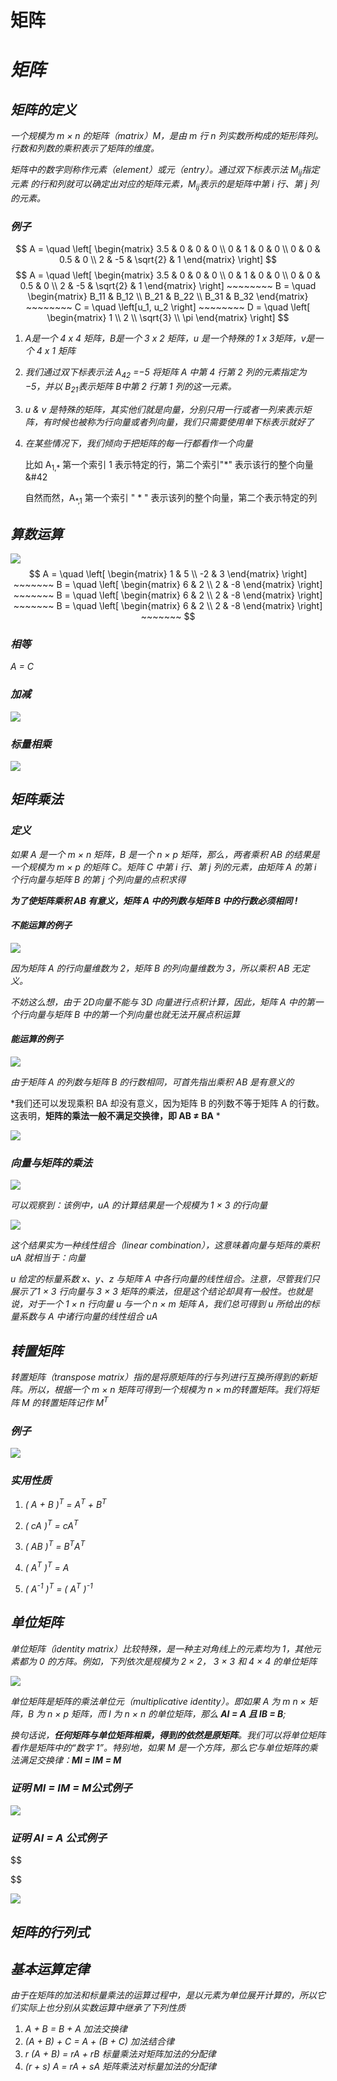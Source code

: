 # 矩阵


# ***矩阵***

## ***矩阵的定义***

*一个规模为 m × n  的矩阵（matrix）M，是由 m 行 n 列实数所构成的矩形阵列。行数和列数的乘积表示了矩阵的维度。*

*矩阵中的数字则称作元素（element）或元（entry）。通过双下标表示法 M<sub>ij</sub>指定元素
的行和列就可以确定出对应的矩阵元素，M<sub>ij</sub>表示的是矩阵中第 i 行、第 j 列的元素。*

### ***例子***

$$ A = \quad \left[ \begin{matrix} 3.5 & 0 & 0 & 0 \\ 0 & 1 & 0 & 0 \\ 0 & 0 & 0.5 & 0 \\ 2 & -5 & \sqrt{2} & 1   \end{matrix} \right] $$
$$
A = \quad \left[ \begin{matrix} 3.5 & 0 & 0 & 0 \\ 0 & 1 & 0 & 0 \\ 0 & 0 & 0.5 & 0 \\ 2 & -5 & \sqrt{2} & 1   \end{matrix} \right] ~~~~~~~~ 
B = \quad \begin{matrix} B_11 & B_12 \\ B_21 & B_22 \\ B_31 & B_32  \end{matrix} ~~~~~~~~
C = \quad \left[u_1, u_2 \right] ~~~~~~~~
D = \quad \left[ \begin{matrix} 1 \\ 2 \\ \sqrt{3} \\ \pi \end{matrix} \right]
$$

1. *A是一个 4 x 4 矩阵，B是一个 3 x 2 矩阵，u 是一个特殊的 1 x 3矩阵，v是一个 4 x 1 矩阵*

2. *我们通过双下标表示法  A<sub>42</sub> =−5 将矩阵 A 中第 4 行第 2 列的元素指定为−5，并以  B<sub>21</sub>表示矩阵 B中第 2 行第 1 列的这一元素。*

3. *u & v 是特殊的矩阵，其实他们就是向量，分别只用一行或者一列来表示矩阵，有时候也被称为行向量或者列向量，我们只需要使用单下标表示就好了*

4. *在某些情况下，我们倾向于把矩阵的每一行都看作一个向量*
   
   比如 A<sub>1,\*</sub> 第一个索引 1 表示特定的行，第二个索引"\*" 表示该行的整个向量&#42
   
   自然而然，A<sub>*,1</sub> 第一个索引 " * " 表示该列的整个向量，第二个表示特定的列

## ***算数运算***

![](https://raw.githubusercontent.com/CuteCocoa/MyImage/main/2025/01/22-17-06-19-2025-01-22-17-06-16-1737536772656.png)
$$
A = \quad \left[ \begin{matrix} 1 & 5 \\ -2 & 3 \end{matrix} \right] ~~~~~~~
B = \quad \left[ \begin{matrix} 6 & 2 \\ 2 & -8 \end{matrix} \right] ~~~~~~~
B = \quad \left[ \begin{matrix} 6 & 2 \\ 2 & -8 \end{matrix} \right] ~~~~~~~
B = \quad \left[ \begin{matrix} 6 & 2 \\ 2 & -8 \end{matrix} \right] ~~~~~~~
$$

### ***相等***

*A = C*

### ***加减***

![](https://raw.githubusercontent.com/CuteCocoa/MyImage/main/2025/01/22-17-13-21-2025-01-22-17-13-19-image.png)

### ***标量相乘***

![](https://raw.githubusercontent.com/CuteCocoa/MyImage/main/2025/01/22-17-14-03-2025-01-22-17-14-01-image.png)

## ***矩阵乘法***

### ***定义***

*如果 A 是一个 m × n  矩阵，B 是一个 n × p  矩阵，那么，两者乘积 AB 的结果是一个规模为 m × p  的矩阵 C。矩阵 C 中第 i 行、第 j 列的元素，由矩阵 A 的第 i 个行向量与矩阵 B 的第 j 个列向量的点积求得*

***为了使矩阵乘积 AB 有意义，矩阵 A 中的列数与矩阵 B 中的行数必须相同 !***

#### ***不能运算的例子***

![](https://raw.githubusercontent.com/CuteCocoa/MyImage/main/2025/01/22-17-32-04-2025-01-22-17-27-47-image.png)

*因为矩阵 A 的行向量维数为 2，矩阵 B 的列向量维数为 3，所以乘积 AB 无定义。*

*不妨这么想，由于 2D向量不能与 3D 向量进行点积计算，因此，矩阵 A 中的第一个行向量与矩阵 B 中的第一个列向量也就无法开展点积运算*

#### ***能运算的例子***

![](https://raw.githubusercontent.com/CuteCocoa/MyImage/main/2025/01/22-17-29-17-2025-01-22-17-29-14-image.png)

*由于矩阵 A 的列数与矩阵 B 的行数相同，可首先指出乘积 AB 是有意义的*

*我们还可以发现乘积 BA 却没有意义，因为矩阵 B 的列数不等于矩阵 A 的行数。这表明，**矩阵的乘法一般不满足交换律，即 AB ≠ BA** *

![](https://raw.githubusercontent.com/CuteCocoa/MyImage/main/2025/01/22-17-31-43-2025-01-22-17-31-40-1737538292728.png)

### ***向量与矩阵的乘法***

![](https://raw.githubusercontent.com/CuteCocoa/MyImage/main/2025/01/22-17-41-58-2025-01-22-17-41-54-1737538911168.png) 

*可以观察到：该例中，uA 的计算结果是一个规模为 1 × 3 的行向量*

![](https://raw.githubusercontent.com/CuteCocoa/MyImage/main/2025/01/22-17-44-29-2025-01-22-17-44-27-image.png)

*这个结果实为一种线性组合（linear combination），这意味着向量与矩阵的乘积 uA 就相当于：向量*

*u 给定的标量系数 x、y、z 与矩阵 A 中各行向量的线性组合。注意，尽管我们只展示了1 × 3  行向量与 3 × 3*
*矩阵的乘法，但是这个结论却具有一般性。也就是说，对于一个 1 × n 行向量 u 与一个 n × m 矩阵 A，我们总可得到 u 所给出的标量系数与 A 中诸行向量的线性组合 uA*

## ***转置矩阵***

*转置矩阵（transpose matrix）指的是将原矩阵的行与列进行互换所得到的新矩阵。所以，根据一个 m × n 矩阵可得到一个规模为 n × m的转置矩阵。我们将矩阵 M 的转置矩阵记作 M<sup>T</sup>*

### ***例子***

![](https://raw.githubusercontent.com/CuteCocoa/MyImage/main/2025/01/22-17-51-11-2025-01-22-17-51-09-image.png)

### ***实用性质***

1. *( A + B )<sup>T</sup> = A<sup>T</sup> + B<sup>T</sup>*

2. *( cA )<sup>T</sup> = cA<sup>T</sup>*

3. *( AB )<sup>T</sup> = B<sup>T</sup>A<sup>T</sup>*

4. *( A<sup>T</sup> )<sup>T</sup>  = A*

5. *( A<sup>-1</sup> )<sup>T</sup> = ( A<sup>T</sup> )<sup>-1</sup>*

## ***单位矩阵***

*单位矩阵（identity matrix）比较特殊，是一种主对角线上的元素均为 1，其他元素都为 0 的方阵。例如，下列依次是规模为 2 × 2， 3 × 3  和 4 × 4 的单位矩阵*

![](https://raw.githubusercontent.com/CuteCocoa/MyImage/main/2025/01/22-17-56-33-2025-01-22-17-56-31-image.png)

*单位矩阵是矩阵的乘法单位元（multiplicative identity）。即如果 A 为 m n × 矩阵，B 为 n × p  矩阵，而 I 为 n × n 的单位矩阵，那么 **AI = A 且 IB = B**;*

*换句话说，**任何矩阵与单位矩阵相乘，得到的依然是原矩阵**。我们可以将单位矩阵看作是矩阵中的“数字 1”。特别地，如果 M 是一个方阵，那么它与单位矩阵的乘法满足交换律：**MI = IM = M***

### ***证明 MI = IM = M公式例子***

![](https://raw.githubusercontent.com/CuteCocoa/MyImage/main/2025/01/22-18-07-42-2025-01-22-18-06-29-image.png)

### ***证明 AI = A 公式例子***

$$

$$

![](https://raw.githubusercontent.com/CuteCocoa/MyImage/main/2025/01/22-18-07-44-2025-01-22-18-07-39-image.png)

## ***矩阵的行列式***

## ***基本运算定律***

*由于在矩阵的加法和标量乘法的运算过程中，是以元素为单位展开计算的，所以它们实际上也分别从实数运算中继承了下列性质*

1. *A + B = B + A 加法交换律*
2. *(A + B) + C = A + (B + C) 加法结合律*
3. *r (A + B) = rA + rB 标量乘法对矩阵加法的分配律*
4. *(r + s) A = rA + sA 矩阵乘法对标量加法的分配律*

